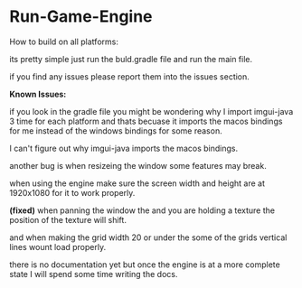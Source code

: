 # Run-Game-Engine

How to build on all platforms:

its pretty simple just run the buld.gradle file and run the main file. 

if you find any issues please report them into the issues section.

**Known Issues:**

if you look in the gradle file you might be wondering why I import imgui-java 3 time for each platform and thats becuase it imports the macos bindings for me instead of the windows bindings for some reason.

I can't figure out why imgui-java imports the macos bindings.

another bug is when resizeing the window some features may break.

when using the engine make sure the screen width and height are at 1920x1080 for it to work properly.

**(fixed)** when panning the window the and you are holding a texture the position of the texture will shift.

and when making the grid width 20 or under the some of the grids vertical lines wount load properly.

there is no documentation yet but once the engine is at a more complete state I will spend some time writing the docs.



